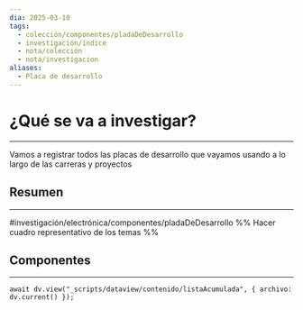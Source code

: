 ```yaml
---
dia: 2025-03-10
tags:
  - colección/componentes/pladaDeDesarrollo
  - investigación/índice
  - nota/colección
  - nota/investigacion
aliases:
  - Placa de desarrollo
---
```

# ¿Qué se va a investigar?
---
Vamos a registrar todos las placas de desarrollo que vayamos usando a lo largo de las carreras y proyectos

## Resumen
---
#investigación/electrónica/componentes/pladaDeDesarrollo
%% Hacer cuadro representativo de los temas %%

## Componentes
---
```dataviewjs
await dv.view("_scripts/dataview/contenido/listaAcumulada", { archivo: dv.current() });
```